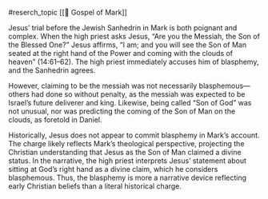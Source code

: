 #reserch_topic 
[[📜 Gospel of Mark]]

Jesus’ trial before the Jewish Sanhedrin in Mark is both poignant and complex. When the high priest asks Jesus, “Are you the Messiah, the Son of the Blessed One?” Jesus affirms, “I am; and you will see the Son of Man seated at the right hand of the Power and coming with the clouds of heaven” (14:61–62). The high priest immediately accuses him of blasphemy, and the Sanhedrin agrees.

However, claiming to be the messiah was not necessarily blasphemous—others had done so without penalty, as the messiah was expected to be Israel’s future deliverer and king. Likewise, being called “Son of God” was not unusual, nor was predicting the coming of the Son of Man on the clouds, as foretold in Daniel.

Historically, Jesus does not appear to commit blasphemy in Mark’s account. The charge likely reflects Mark’s theological perspective, projecting the Christian understanding that Jesus as the Son of Man claimed a divine status. In the narrative, the high priest interprets Jesus’ statement about sitting at God’s right hand as a divine claim, which he considers blasphemous. Thus, the blasphemy is more a narrative device reflecting early Christian beliefs than a literal historical charge.